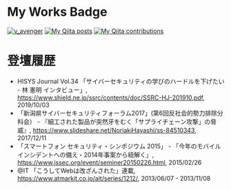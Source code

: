 <!--
**vavenger/vavenger** is a ✨ _special_ ✨ repository because its `README.md` (this file) appears on your GitHub profile.

Here are some ideas to get you started:

- 🔭 I’m currently working on ...
- 🌱 I’m currently learning ...
- 👯 I’m looking to collaborate on ...
- 🤔 I’m looking for help with ...
- 💬 Ask me about ...
- 📫 How to reach me: ...
- 😄 Pronouns: ...
- ⚡ Fun fact: ...
-->

<!-- Qiitaコントリビューション数をGitHubのプロフィールに貼ってドヤれるサービスを作った, https://qiita.com/mikkame/items/f2c60d9caf8a8e38ec50 -->

# My Works Badge
[ ![v_avenger](https://www.hackthebox.eu/badge/image/174656)](https://app.hackthebox.eu/profile/174656)
[![My Qiita posts](https://qiita-badge.apiapi.app/s/v_avenger/posts.svg)](http://qiita.com/v_avenger) [![My Qiita contributions](https://qiita-badge.apiapi.app/s/v_avenger/contributions.svg)](http://qiita.com/v_avenger)

# 登壇履歴
- HISYS Journal Vol.34 「サイバーセキュリティの学びのハードルを下げたい - 林 憲明 インタビュー」, https://www.shield.ne.jp/ssrc/contents/doc/SSRC-HJ-201910.pdf, 2019/10/03
- 「新潟県サイバーセキュリティフォーラム2017」(第6回反社会的勢力排除分科会） - 『細工された製品が突然牙をむく「サプライチェーン攻撃」の脅威』, https://www.slideshare.net/NoriakiHayashi/ss-84510343, 2017/12/11
- 「スマートフォン セキュリティ・シンポジウム 2015」 - 「今年のモバイルインシデントへの備え・2014年事案から紐解く」, https://www.jssec.org/event/seminer20150226.html, 2015/02/26
- @IT 「こうしてWebは改ざんされた」連載, https://www.atmarkit.co.jp/ait/series/1212/, 2013/06/07 - 2013/11/08
